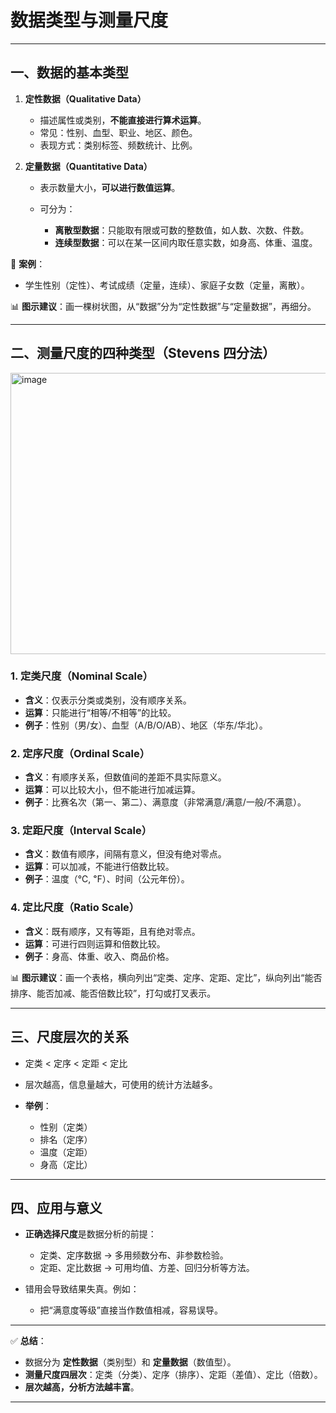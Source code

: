 

# 数据类型与测量尺度

---

## 一、数据的基本类型

1. **定性数据（Qualitative Data）**

   * 描述属性或类别，**不能直接进行算术运算**。
   * 常见：性别、血型、职业、地区、颜色。
   * 表现方式：类别标签、频数统计、比例。

2. **定量数据（Quantitative Data）**

   * 表示数量大小，**可以进行数值运算**。
   * 可分为：

     * **离散型数据**：只能取有限或可数的整数值，如人数、次数、件数。
     * **连续型数据**：可以在某一区间内取任意实数，如身高、体重、温度。

📍 **案例**：

* 学生性别（定性）、考试成绩（定量，连续）、家庭子女数（定量，离散）。

📊 **图示建议**：画一棵树状图，从“数据”分为“定性数据”与“定量数据”，再细分。

---

## 二、测量尺度的四种类型（Stevens 四分法）
<img width="700" height="450" alt="image" src="https://github.com/user-attachments/assets/1ddfc995-a642-4a1a-9c7b-481e735ecd02" />

### 1. 定类尺度（Nominal Scale）

* **含义**：仅表示分类或类别，没有顺序关系。
* **运算**：只能进行“相等/不相等”的比较。
* **例子**：性别（男/女）、血型（A/B/O/AB）、地区（华东/华北）。

### 2. 定序尺度（Ordinal Scale）

* **含义**：有顺序关系，但数值间的差距不具实际意义。
* **运算**：可以比较大小，但不能进行加减运算。
* **例子**：比赛名次（第一、第二）、满意度（非常满意/满意/一般/不满意）。

### 3. 定距尺度（Interval Scale）

* **含义**：数值有顺序，间隔有意义，但没有绝对零点。
* **运算**：可以加减，不能进行倍数比较。
* **例子**：温度（℃, ℉）、时间（公元年份）。

### 4. 定比尺度（Ratio Scale）

* **含义**：既有顺序，又有等距，且有绝对零点。
* **运算**：可进行四则运算和倍数比较。
* **例子**：身高、体重、收入、商品价格。

📊 **图示建议**：画一个表格，横向列出“定类、定序、定距、定比”，纵向列出“能否排序、能否加减、能否倍数比较”，打勾或打叉表示。

---

## 三、尺度层次的关系

* 定类 < 定序 < 定距 < 定比
* 层次越高，信息量越大，可使用的统计方法越多。
* **举例**：

  * 性别（定类）
  * 排名（定序）
  * 温度（定距）
  * 身高（定比）

---

## 四、应用与意义

* **正确选择尺度**是数据分析的前提：

  * 定类、定序数据 → 多用频数分布、非参数检验。
  * 定距、定比数据 → 可用均值、方差、回归分析等方法。
* 错用会导致结果失真。例如：

  * 把“满意度等级”直接当作数值相减，容易误导。

---

✅ **总结**：

* 数据分为 **定性数据**（类别型）和 **定量数据**（数值型）。
* **测量尺度四层次**：定类（分类）、定序（排序）、定距（差值）、定比（倍数）。
* **层次越高，分析方法越丰富**。

---


